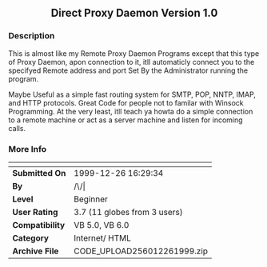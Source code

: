 ﻿<div align="center">

## Direct Proxy Daemon Version 1\.0


</div>

### Description

This is almost like my Remote Proxy Daemon Programs except that this type of Proxy Daemon, apon connection to it, itll automaticly connect you to the specifyed Remote address and port Set By the Administrator running the program.

Maybe Useful as a simple fast routing system for SMTP, POP, NNTP, IMAP, and HTTP protocols. Great Code for people not to familar with Winsock Programming. At the very least, itll teach ya howta do a simple connection to a remote machine or act as a server machine and listen for incoming calls.
 
### More Info
 


<span>             |<span>
---                |---
**Submitted On**   |1999-12-26 16:29:34
**By**             |/\\/\\||<3\(Mike\)
**Level**          |Beginner
**User Rating**    |3.7 (11 globes from 3 users)|
**Compatibility**  |VB 5\.0, VB 6\.0
**Category**       |Internet/ HTML
**Archive File**   |CODE\_UPLOAD256012261999\.zip








